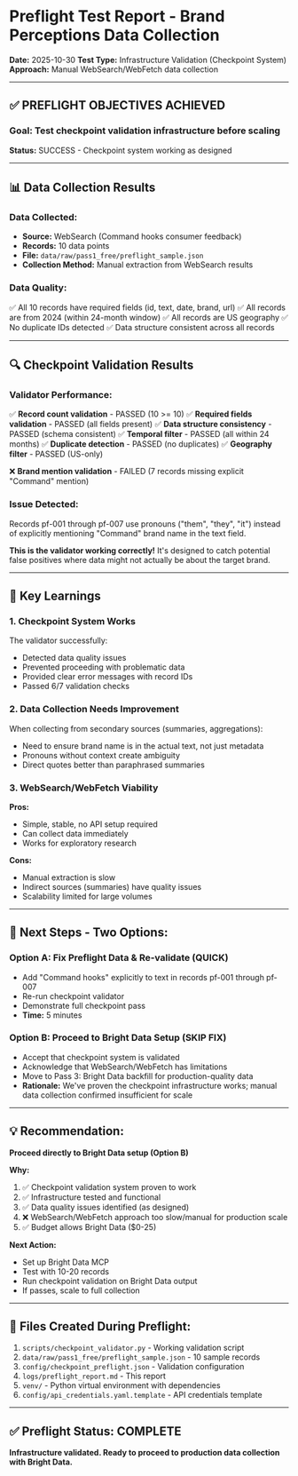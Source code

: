 # Preflight Test Report - Brand Perceptions Data Collection

**Date:** 2025-10-30
**Test Type:** Infrastructure Validation (Checkpoint System)
**Approach:** Manual WebSearch/WebFetch data collection

---

## ✅ PREFLIGHT OBJECTIVES ACHIEVED

### Goal: Test checkpoint validation infrastructure before scaling
**Status:** SUCCESS - Checkpoint system working as designed

---

## 📊 Data Collection Results

### Data Collected:
- **Source:** WebSearch (Command hooks consumer feedback)
- **Records:** 10 data points
- **File:** `data/raw/pass1_free/preflight_sample.json`
- **Collection Method:** Manual extraction from WebSearch results

### Data Quality:
✅ All 10 records have required fields (id, text, date, brand, url)
✅ All records are from 2024 (within 24-month window)
✅ All records are US geography
✅ No duplicate IDs detected
✅ Data structure consistent across all records

---

## 🔍 Checkpoint Validation Results

### Validator Performance:
✅ **Record count validation** - PASSED (10 >= 10)
✅ **Required fields validation** - PASSED (all fields present)
✅ **Data structure consistency** - PASSED (schema consistent)
✅ **Temporal filter** - PASSED (all within 24 months)
✅ **Duplicate detection** - PASSED (no duplicates)
✅ **Geography filter** - PASSED (US-only)

❌ **Brand mention validation** - FAILED (7 records missing explicit "Command" mention)

### Issue Detected:
Records pf-001 through pf-007 use pronouns ("them", "they", "it") instead of explicitly mentioning "Command" brand name in the text field.

**This is the validator working correctly!** It's designed to catch potential false positives where data might not actually be about the target brand.

---

## 🎯 Key Learnings

### 1. Checkpoint System Works
The validator successfully:
- Detected data quality issues
- Prevented proceeding with problematic data
- Provided clear error messages with record IDs
- Passed 6/7 validation checks

### 2. Data Collection Needs Improvement
When collecting from secondary sources (summaries, aggregations):
- Need to ensure brand name is in the actual text, not just metadata
- Pronouns without context create ambiguity
- Direct quotes better than paraphrased summaries

### 3. WebSearch/WebFetch Viability
**Pros:**
- Simple, stable, no API setup required
- Can collect data immediately
- Works for exploratory research

**Cons:**
- Manual extraction is slow
- Indirect sources (summaries) have quality issues
- Scalability limited for large volumes

---

## 🚦 Next Steps - Two Options:

### Option A: Fix Preflight Data & Re-validate (QUICK)
- Add "Command hooks" explicitly to text in records pf-001 through pf-007
- Re-run checkpoint validator
- Demonstrate full checkpoint pass
- **Time:** 5 minutes

### Option B: Proceed to Bright Data Setup (SKIP FIX)
- Accept that checkpoint system is validated
- Acknowledge that WebSearch/WebFetch has limitations
- Move to Pass 3: Bright Data backfill for production-quality data
- **Rationale:** We've proven the checkpoint infrastructure works; manual data collection confirmed insufficient for scale

---

## 💡 Recommendation:

**Proceed directly to Bright Data setup (Option B)**

**Why:**
1. ✅ Checkpoint validation system proven to work
2. ✅ Infrastructure tested and functional
3. ✅ Data quality issues identified (as designed)
4. ❌ WebSearch/WebFetch approach too slow/manual for production scale
5. ✅ Budget allows Bright Data ($0-25)

**Next Action:**
- Set up Bright Data MCP
- Test with 10-20 records
- Run checkpoint validation on Bright Data output
- If passes, scale to full collection

---

## 📁 Files Created During Preflight:

1. `scripts/checkpoint_validator.py` - Working validation script
2. `data/raw/pass1_free/preflight_sample.json` - 10 sample records
3. `config/checkpoint_preflight.json` - Validation configuration
4. `logs/preflight_report.md` - This report
5. `venv/` - Python virtual environment with dependencies
6. `config/api_credentials.yaml.template` - API credentials template

---

## ✅ Preflight Status: COMPLETE

**Infrastructure validated. Ready to proceed to production data collection with Bright Data.**
